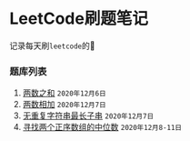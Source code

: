 # LeetCode刷题笔记
记录每天刷`leetcode`的👣

### 题库列表
1. [两数之和](doc/lc00001-lc00100/lc00001/two_sum.md) `2020年12月6日`
2. [两数相加](doc/lc00001-lc00100/lc00002/add_two_numbers.md) `2020年12月7日`
3. [无重复字符串最长子串](doc/lc00001-lc00100/lc00003/longest_substring_without_repeating_characters.md) `2020年12月7日`
4. [寻找两个正序数组的中位数](doc/lc00001-lc00100/lc00004/median_of_two_sorted_arrays.md) `2020年12月8-11日`
